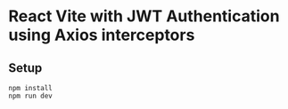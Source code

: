 # React Vite with JWT Authentication using Axios interceptors

## Setup

```
npm install
npm run dev
```
